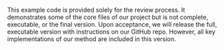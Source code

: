 This example code is provided solely for the review process. It demonstrates some of the core files of our project but is not complete, executable, or the final version. Upon acceptance, we will release the full, executable version with instructions on our GitHub repo. However, all key implementations of our method are included in this version.